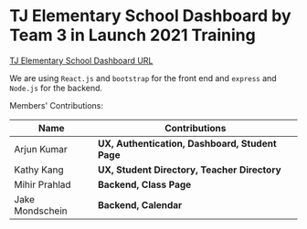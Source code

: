 # TJ Elementary School Dashboard by Team 3 in Launch 2021 Training

[TJ Elementary School Dashboard URL](https://tj-elementary-dashboard.vercel.app)

We are using `React.js` and `bootstrap` for the front end and `express` and `Node.js` for the backend.

Members' Contributions:
  
| Name             | Contributions                                     |
| ---------------- | ------------------------------------------------- |
| Arjun Kumar      | **UX, Authentication, Dashboard, Student Page**   |
| Kathy Kang       | **UX, Student Directory, Teacher Directory**      |
| Mihir Prahlad    | **Backend, Class Page**                           |
| Jake Mondschein  | **Backend, Calendar**                             |


